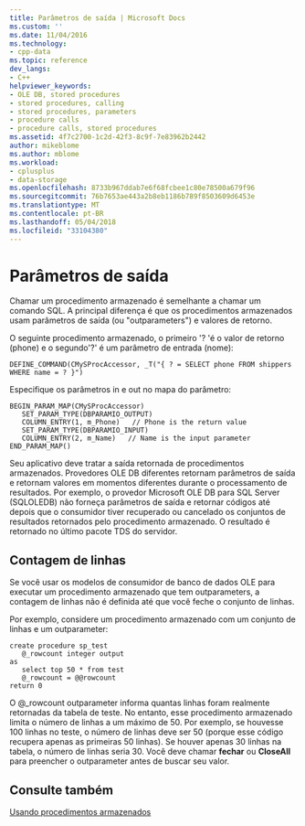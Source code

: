 ```yaml
---
title: Parâmetros de saída | Microsoft Docs
ms.custom: ''
ms.date: 11/04/2016
ms.technology:
- cpp-data
ms.topic: reference
dev_langs:
- C++
helpviewer_keywords:
- OLE DB, stored procedures
- stored procedures, calling
- stored procedures, parameters
- procedure calls
- procedure calls, stored procedures
ms.assetid: 4f7c2700-1c2d-42f3-8c9f-7e83962b2442
author: mikeblome
ms.author: mblome
ms.workload:
- cplusplus
- data-storage
ms.openlocfilehash: 8733b967ddab7e6f68fcbee1c80e78500a679f96
ms.sourcegitcommit: 76b7653ae443a2b8eb1186b789f8503609d6453e
ms.translationtype: MT
ms.contentlocale: pt-BR
ms.lasthandoff: 05/04/2018
ms.locfileid: "33104380"
---
```

# <a name="output-parameters"></a>Parâmetros de saída
Chamar um procedimento armazenado é semelhante a chamar um comando SQL. A principal diferença é que os procedimentos armazenados usam parâmetros de saída (ou "outparameters") e valores de retorno.  
  
 O seguinte procedimento armazenado, o primeiro '? 'é o valor de retorno (phone) e o segundo'?' é um parâmetro de entrada (nome):  
  
```  
DEFINE_COMMAND(CMySProcAccessor, _T("{ ? = SELECT phone FROM shippers WHERE name = ? }")  
```  
  
 Especifique os parâmetros in e out no mapa do parâmetro:  
  
```  
BEGIN_PARAM_MAP(CMySProcAccessor)  
   SET_PARAM_TYPE(DBPARAMIO_OUTPUT)  
   COLUMN_ENTRY(1, m_Phone)   // Phone is the return value  
   SET_PARAM_TYPE(DBPARAMIO_INPUT)  
   COLUMN_ENTRY(2, m_Name)   // Name is the input parameter  
END_PARAM_MAP()  
```  
  
 Seu aplicativo deve tratar a saída retornada de procedimentos armazenados. Provedores OLE DB diferentes retornam parâmetros de saída e retornam valores em momentos diferentes durante o processamento de resultados. Por exemplo, o provedor Microsoft OLE DB para SQL Server (SQLOLEDB) não forneça parâmetros de saída e retornar códigos até depois que o consumidor tiver recuperado ou cancelado os conjuntos de resultados retornados pelo procedimento armazenado. O resultado é retornado no último pacote TDS do servidor.  
  
## <a name="row-count"></a>Contagem de linhas  
 Se você usar os modelos de consumidor de banco de dados OLE para executar um procedimento armazenado que tem outparameters, a contagem de linhas não é definida até que você feche o conjunto de linhas.  
  
 Por exemplo, considere um procedimento armazenado com um conjunto de linhas e um outparameter:  
  
```  
create procedure sp_test  
   @_rowcount integer output  
as  
   select top 50 * from test  
   @_rowcount = @@rowcount  
return 0  
```  
  
 O @_rowcount outparameter informa quantas linhas foram realmente retornadas da tabela de teste. No entanto, esse procedimento armazenado limita o número de linhas a um máximo de 50. Por exemplo, se houvesse 100 linhas no teste, o número de linhas deve ser 50 (porque esse código recupera apenas as primeiras 50 linhas). Se houver apenas 30 linhas na tabela, o número de linhas seria 30. Você deve chamar **fechar** ou **CloseAll** para preencher o outparameter antes de buscar seu valor.  
  
## <a name="see-also"></a>Consulte também  
 [Usando procedimentos armazenados](../../data/oledb/using-stored-procedures.md)
